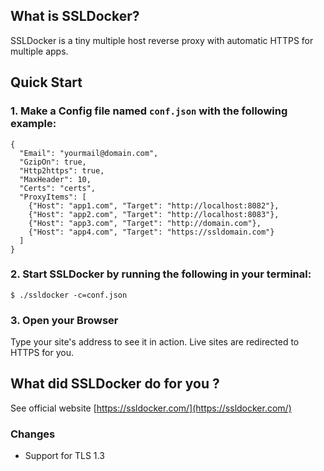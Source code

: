 ## What is SSLDocker?

SSLDocker is a tiny multiple host reverse proxy with automatic HTTPS for multiple apps.

## Quick Start

### 1. Make a Config file named `conf.json` with the following example:

```
{
  "Email": "yourmail@domain.com",
  "GzipOn": true,
  "Http2https": true,
  "MaxHeader": 10,
  "Certs": "certs",
  "ProxyItems": [
    {"Host": "app1.com", "Target": "http://localhost:8082"},
    {"Host": "app2.com", "Target": "http://localhost:8083"},
    {"Host": "app3.com", "Target": "http://domain.com"},
    {"Host": "app4.com", "Target": "https://ssldomain.com"}
  ]
}
```

### 2. Start SSLDocker by running the following in your terminal:

```
$ ./ssldocker -c=conf.json
```

### 3. Open your Browser

Type your site's address to see it in action. Live sites are redirected to HTTPS for you.

## What did SSLDocker do for you ?

See official website [https://ssldocker.com/](https://ssldocker.com/)

### Changes

- Support for TLS 1.3
